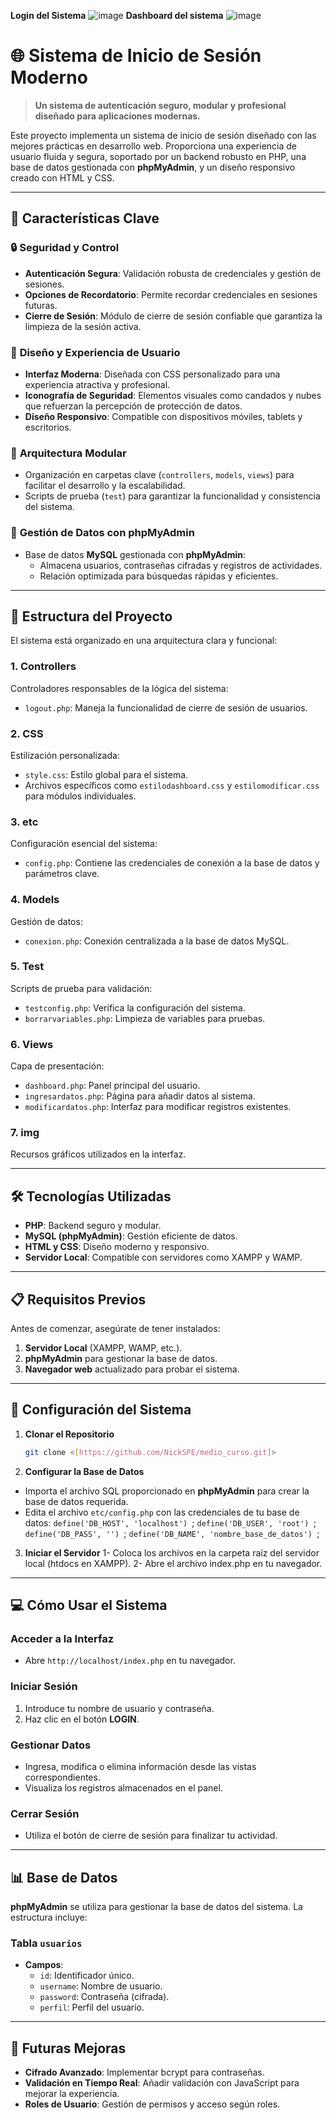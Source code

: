 **Login del Sistema**
![image](https://github.com/user-attachments/assets/01e8742f-774b-4645-98f9-25c648af6c99)
**Dashboard del sistema**
![image](https://github.com/user-attachments/assets/502ac05a-ae67-4e65-bfc9-b67f0f97ac9f)


# 🌐 **Sistema de Inicio de Sesión Moderno**

> **Un sistema de autenticación seguro, modular y profesional diseñado para aplicaciones modernas.**

Este proyecto implementa un sistema de inicio de sesión diseñado con las mejores prácticas en desarrollo web. Proporciona una experiencia de usuario fluida y segura, soportado por un backend robusto en PHP, una base de datos gestionada con **phpMyAdmin**, y un diseño responsivo creado con HTML y CSS.

---

## 🚀 **Características Clave**

### 🔒 **Seguridad y Control**
- **Autenticación Segura**: Validación robusta de credenciales y gestión de sesiones.
- **Opciones de Recordatorio**: Permite recordar credenciales en sesiones futuras.
- **Cierre de Sesión**: Módulo de cierre de sesión confiable que garantiza la limpieza de la sesión activa.

### 🎨 **Diseño y Experiencia de Usuario**
- **Interfaz Moderna**: Diseñada con CSS personalizado para una experiencia atractiva y profesional.
- **Iconografía de Seguridad**: Elementos visuales como candados y nubes que refuerzan la percepción de protección de datos.
- **Diseño Responsivo**: Compatible con dispositivos móviles, tablets y escritorios.

### 🧩 **Arquitectura Modular**
- Organización en carpetas clave (`controllers`, `models`, `views`) para facilitar el desarrollo y la escalabilidad.
- Scripts de prueba (`test`) para garantizar la funcionalidad y consistencia del sistema.

### 💾 **Gestión de Datos con phpMyAdmin**
- Base de datos **MySQL** gestionada con **phpMyAdmin**:
  - Almacena usuarios, contraseñas cifradas y registros de actividades.
  - Relación optimizada para búsquedas rápidas y eficientes.

---

## 📂 **Estructura del Proyecto**

El sistema está organizado en una arquitectura clara y funcional:

### 1. **Controllers**
Controladores responsables de la lógica del sistema:
- `logout.php`: Maneja la funcionalidad de cierre de sesión de usuarios.

### 2. **CSS**
Estilización personalizada:
- `style.css`: Estilo global para el sistema.
- Archivos específicos como `estilodashboard.css` y `estilomodificar.css` para módulos individuales.

### 3. **etc**
Configuración esencial del sistema:
- `config.php`: Contiene las credenciales de conexión a la base de datos y parámetros clave.

### 4. **Models**
Gestión de datos:
- `conexion.php`: Conexión centralizada a la base de datos MySQL.

### 5. **Test**
Scripts de prueba para validación:
- `testconfig.php`: Verifica la configuración del sistema.
- `borrarvariables.php`: Limpieza de variables para pruebas.

### 6. **Views**
Capa de presentación:
- `dashboard.php`: Panel principal del usuario.
- `ingresardatos.php`: Página para añadir datos al sistema.
- `modificardatos.php`: Interfaz para modificar registros existentes.

### 7. **img**
Recursos gráficos utilizados en la interfaz.

---

## 🛠️ **Tecnologías Utilizadas**
- **PHP**: Backend seguro y modular.
- **MySQL (phpMyAdmin)**: Gestión eficiente de datos.
- **HTML y CSS**: Diseño moderno y responsivo.
- **Servidor Local**: Compatible con servidores como XAMPP y WAMP.

---

## 📋 **Requisitos Previos**

Antes de comenzar, asegúrate de tener instalados:
1. **Servidor Local** (XAMPP, WAMP, etc.).
2. **phpMyAdmin** para gestionar la base de datos.
3. **Navegador web** actualizado para probar el sistema.

---

## 📝 **Configuración del Sistema**

1. **Clonar el Repositorio**
   ```bash
   git clone <[https://github.com/NickSPE/medio_curso.git]>
2. **Configurar la Base de Datos**
- Importa el archivo SQL proporcionado en **phpMyAdmin** para crear la base de datos requerida.
- Edita el archivo `etc/config.php` con las credenciales de tu base de datos:
 `define('DB_HOST', 'localhost') `;
 `define('DB_USER', 'root') `;
 `define('DB_PASS', '') `;
 `define('DB_NAME', 'nombre_base_de_datos') `;
3. **Iniciar el Servidor**
1- Coloca los archivos en la carpeta raíz del servidor local (htdocs en XAMPP).
2- Abre el archivo index.php en tu navegador.
---
## 💻 Cómo Usar el Sistema

### **Acceder a la Interfaz**
- Abre `http://localhost/index.php` en tu navegador.

### **Iniciar Sesión**
1. Introduce tu nombre de usuario y contraseña.
2. Haz clic en el botón **LOGIN**.

### **Gestionar Datos**
- Ingresa, modifica o elimina información desde las vistas correspondientes.
- Visualiza los registros almacenados en el panel.

### **Cerrar Sesión**
- Utiliza el botón de cierre de sesión para finalizar tu actividad.

---

## 📊 Base de Datos

**phpMyAdmin** se utiliza para gestionar la base de datos del sistema. La estructura incluye:

### **Tabla `usuarios`**
- **Campos**:
  - `id`: Identificador único.
  - `username`: Nombre de usuario.
  - `password`: Contraseña (cifrada).
  - `perfil`: Perfil del usuario.

---

## 🌟 Futuras Mejoras
- **Cifrado Avanzado**: Implementar bcrypt para contraseñas.
- **Validación en Tiempo Real**: Añadir validación con JavaScript para mejorar la experiencia.
- **Roles de Usuario**: Gestión de permisos y acceso según roles.
